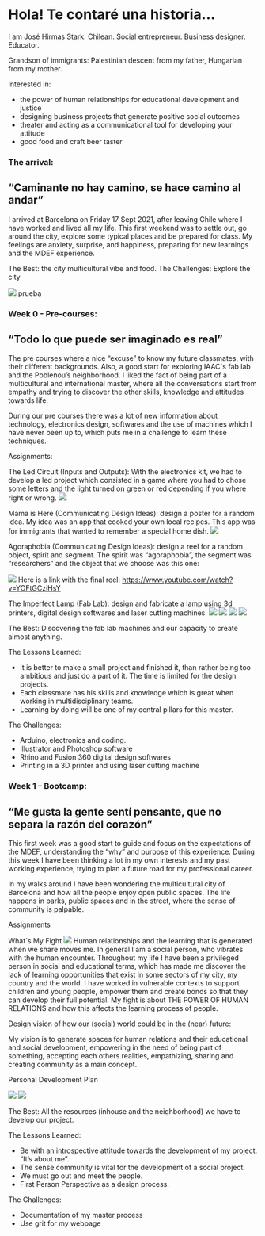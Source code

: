 # Hola! Te contaré una historia...

I am José Hirmas Stark. Chilean. Social entrepreneur. Business designer. Educator.

Grandson of immigrants: Palestinian descent from my father, Hungarian from my mother. 

Interested in: 
-	the power of human relationships for educational development and justice
-	designing business projects that generate positive social outcomes
-	theater and acting as a communicational tool for developing your attitude
-	good food and craft beer taster


### The arrival: 
## “Caminante no hay camino, se hace camino al andar”

I arrived at Barcelona on Friday 17 Sept 2021, after leaving Chile where I have worked and lived all my life. This first weekend was to settle out, go around the city, explore some typical places and be prepared for class. My feelings are anxiety, surprise, and happiness, preparing for new learnings and the MDEF experience.

The Best: the city multicultural vibe and food.
The Challenges: Explore the city 

<img src="imageintro.jpg">
prueba


### Week 0 - Pre-courses:
## “Todo lo que puede ser imaginado es real”

The pre courses where a nice “excuse” to know my future classmates, with their different backgrounds. Also, a good start for exploring IAAC´s fab lab and the Poblenou’s neighborhood. I liked the fact of being part of a multicultural and international master, where all the conversations start from empathy and trying to discover the other skills, knowledge and attitudes towards life. 

During our pre courses there was a lot of new information about technology, electronics design, softwares and the use of machines which I have never been up to, which puts me in a challenge to learn these techniques.

Assignments:

The Led Circuit (Inputs and Outputs): With the electronics kit, we had to develop a led project which consisted in a game where you had to chose some letters and the light turned on green or red depending if you where right or wrong. 
![](/Users/josehirmas/Desktop/MDEF/MDEFwebsite/mdef-template/docs/images/Imagenledcircuit.jpg)
   
Mama is Here (Communicating Design Ideas): design a poster for a random idea. My idea was an app that cooked your own local recipes. This app was for immigrants that wanted to remember a special home dish. 
![](/Users/josehirmas/Desktop/MDEF/MDEFwebsite/mdef-template/docs/images/Imagenmamaishere.png)
     
Agoraphobia (Communicating Design Ideas): design a reel for a random object, spirit and segment. The spirit was “agoraphobia”, the segment was “researchers” and the object that we choose was this one:

![](/Users/josehirmas/Desktop/MDEF/MDEFwebsite/mdef-template/docs/images/Imagenagoraphobia.jpg)
Here is a link with the final reel: https://www.youtube.com/watch?v=YOFtGCziHsY

The Imperfect Lamp (Fab Lab): design and fabricate a lamp using 3d printers, digital design softwares and laser cutting machines. 
![](/Users/josehirmas/Desktop/MDEF/MDEFwebsite/mdef-template/docs/images/Imagenlamp1.jpg)
![](/Users/josehirmas/Desktop/MDEF/MDEFwebsite/mdef-template/docs/images/Imagenlamp2.jpg)
![](/Users/josehirmas/Desktop/MDEF/MDEFwebsite/mdef-template/docs/images/Imagenlamp3.jpg)
![](/Users/josehirmas/Desktop/MDEF/MDEFwebsite/mdef-template/docs/images/Imagenlamp4.jpg)

The Best: Discovering the fab lab machines and our capacity to create almost anything.

The Lessons Learned:
-	It is better to make a small project and finished it, than rather being too ambitious and just do a part of it. The time is limited for the design projects.
-	Each classmate has his skills and knowledge which is great when working in multidisciplinary teams.
-	Learning by doing will be one of my central pillars for this master.

The Challenges:
-	Arduino, electronics and coding.
-	Illustrator and Photoshop software 
-	Rhino and Fusion 360 digital design softwares
-	Printing in a 3D printer and using laser cutting machine


### Week 1 – Bootcamp:
## “Me gusta la gente sentí pensante, que no separa la razón del corazón”

This first week was a good start to guide and focus on the expectations of the MDEF, understanding the “why” and purpose of this experience. During this week I have been thinking a lot in my own interests and my past working experience, trying to plan a future road for my professional career.

In my walks around I have been wondering the multicultural city of Barcelona and how all the people enjoy open public spaces. The life happens in parks, public spaces and in the street, where the sense of community is palpable. 
          
          
Assignments

What´s My Fight
![](/Users/josehirmas/Desktop/MDEF/MDEFwebsite/mdef-template/docs/images/Imagenmyfight.jpg)
Human relationships and the learning that is generated when we share moves me. In general I am a social person, who vibrates with the human encounter. Throughout my life I have been a privileged person in social and educational terms, which has made me discover the lack of learning opportunities that exist in some sectors of my city, my country and the world. I have worked in vulnerable contexts to support children and young people, empower them and create bonds so that they can develop their full potential. 
My fight is about THE POWER OF HUMAN RELATIONS and how this affects the learning process of people. 

Design vision of how our (social) world could be in the (near) future:

My vision is to generate spaces for human relations and their educational and social development, empowering in the need of being part of something, accepting each others realities, empathizing, sharing and creating community as a main concept.


Personal Development Plan

![](/Users/josehirmas/Desktop/MDEF/MDEFwebsite/mdef-template/docs/images/imagena1.jpg)
![](/Users/josehirmas/Desktop/MDEF/MDEFwebsite/mdef-template/docs/images/imagena2.jpg)

The Best: 
All the resources (inhouse and the neighborhood) we have to develop our project. 

The Lessons Learned:
-	Be with an introspective attitude towards the development of my project. “It’s about me”.
-	The sense community is vital for the development of a social project. 
-	We must go out and meet the people.
-	First Person Perspective as a design process.

The Challenges:
-	Documentation of my master process
-	Use grit for my webpage 


